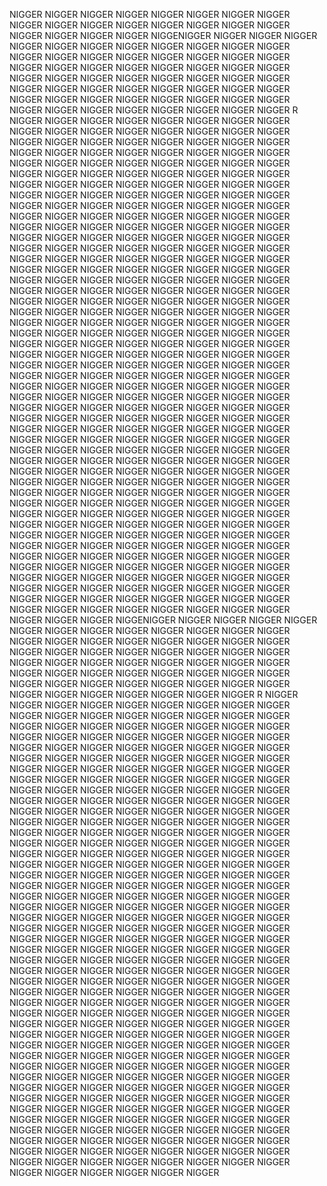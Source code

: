 NIGGER NIGGER NIGGER NIGGER NIGGER NIGGER NIGGER NIGGER NIGGER NIGGER NIGGER NIGGER NIGGER NIGGER NIGGER NIGGER NIGGER NIGGER NIGGER NIGGER NIGGENIGGER NIGGER NIGGER NIGGER NIGGER NIGGER NIGGER NIGGER NIGGER NIGGER NIGGER NIGGER NIGGER NIGGER NIGGER NIGGER NIGGER NIGGER NIGGER NIGGER NIGGER NIGGER NIGGER NIGGER NIGGER NIGGER NIGGER NIGGER NIGGER NIGGER NIGGER NIGGER NIGGER NIGGER NIGGER NIGGER NIGGER NIGGER NIGGER NIGGER NIGGER NIGGER NIGGER NIGGER NIGGER NIGGER NIGGER NIGGER NIGGER NIGGER NIGGER NIGGER NIGGER NIGGER NIGGER NIGGER NIGGER NIGGER NIGGER NIGGER R NIGGER NIGGER NIGGER NIGGER NIGGER NIGGER NIGGER NIGGER NIGGER NIGGER NIGGER NIGGER NIGGER NIGGER NIGGER NIGGER NIGGER NIGGER NIGGER NIGGER NIGGER NIGGER NIGGER NIGGER NIGGER NIGGER NIGGER NIGGER NIGGER NIGGER NIGGER NIGGER NIGGER NIGGER NIGGER NIGGER NIGGER NIGGER NIGGER NIGGER NIGGER NIGGER NIGGER NIGGER NIGGER NIGGER NIGGER NIGGER NIGGER NIGGER NIGGER NIGGER NIGGER NIGGER NIGGER NIGGER NIGGER NIGGER NIGGER NIGGER NIGGER NIGGER NIGGER NIGGER NIGGER NIGGER NIGGER NIGGER NIGGER NIGGER NIGGER NIGGER NIGGER NIGGER NIGGER NIGGER NIGGER NIGGER NIGGER NIGGER NIGGER NIGGER NIGGER NIGGER NIGGER NIGGER NIGGER NIGGER NIGGER NIGGER NIGGER NIGGER NIGGER NIGGER NIGGER NIGGER NIGGER NIGGER NIGGER NIGGER NIGGER NIGGER NIGGER NIGGER NIGGER NIGGER NIGGER NIGGER NIGGER NIGGER NIGGER NIGGER NIGGER NIGGER NIGGER NIGGER NIGGER NIGGER NIGGER NIGGER NIGGER NIGGER NIGGER NIGGER NIGGER NIGGER NIGGER NIGGER NIGGER NIGGER NIGGER NIGGER NIGGER NIGGER NIGGER NIGGER NIGGER NIGGER NIGGER NIGGER NIGGER NIGGER NIGGER NIGGER NIGGER NIGGER NIGGER NIGGER NIGGER NIGGER NIGGER NIGGER NIGGER NIGGER NIGGER NIGGER NIGGER NIGGER NIGGER NIGGER NIGGER NIGGER NIGGER NIGGER NIGGER NIGGER NIGGER NIGGER NIGGER NIGGER NIGGER NIGGER NIGGER NIGGER NIGGER NIGGER NIGGER NIGGER NIGGER NIGGER NIGGER NIGGER NIGGER NIGGER NIGGER NIGGER NIGGER NIGGER NIGGER NIGGER NIGGER NIGGER NIGGER NIGGER NIGGER NIGGER NIGGER NIGGER NIGGER NIGGER NIGGER NIGGER NIGGER NIGGER NIGGER NIGGER NIGGER NIGGER NIGGER NIGGER NIGGER NIGGER NIGGER NIGGER NIGGER NIGGER NIGGER NIGGER NIGGER NIGGER NIGGER NIGGER NIGGER NIGGER NIGGER NIGGER NIGGER NIGGER NIGGER NIGGER NIGGER NIGGER NIGGER NIGGER NIGGER NIGGER NIGGER NIGGER NIGGER NIGGER NIGGER NIGGER NIGGER NIGGER NIGGER NIGGER NIGGER NIGGER NIGGER NIGGER NIGGER NIGGER NIGGER NIGGER NIGGER NIGGER NIGGER NIGGER NIGGER NIGGER NIGGER NIGGER NIGGER NIGGER NIGGER NIGGER NIGGER NIGGER NIGGER NIGGER NIGGER NIGGER NIGGER NIGGER NIGGER NIGGER NIGGER NIGGER NIGGER NIGGER NIGGER NIGGER NIGGER NIGGER NIGGER NIGGER NIGGER NIGGER NIGGER NIGGER NIGGER NIGGER NIGGER NIGGER NIGGER NIGGER NIGGER NIGGER NIGGER NIGGER NIGGER NIGGER NIGGER NIGGER NIGGER NIGGER NIGGER NIGGER NIGGER NIGGER NIGGER NIGGER NIGGER NIGGER NIGGER NIGGER NIGGER NIGGER NIGGER NIGGER NIGGER NIGGER NIGGER NIGGER NIGGER NIGGER NIGGER NIGGER NIGGER NIGGER NIGGER NIGGER NIGGER NIGGER NIGGER NIGGER NIGGER NIGGER NIGGER NIGGER NIGGER NIGGER NIGGER NIGGER NIGGER NIGGER NIGGER NIGGER NIGGER NIGGER NIGGER NIGGER NIGGER NIGGER NIGGER NIGGER NIGGER NIGGER NIGGER NIGGER NIGGER NIGGER NIGGER NIGGER NIGGER NIGGER NIGGER NIGGER NIGGER NIGGER NIGGER NIGGER NIGGER NIGGER NIGGER NIGGER NIGGER NIGGER NIGGER NIGGENIGGER NIGGER NIGGER NIGGER NIGGER NIGGER NIGGER NIGGER NIGGER NIGGER NIGGER NIGGER NIGGER NIGGER NIGGER NIGGER NIGGER NIGGER NIGGER NIGGER NIGGER NIGGER NIGGER NIGGER NIGGER NIGGER NIGGER NIGGER NIGGER NIGGER NIGGER NIGGER NIGGER NIGGER NIGGER NIGGER NIGGER NIGGER NIGGER NIGGER NIGGER NIGGER NIGGER NIGGER NIGGER NIGGER NIGGER NIGGER NIGGER NIGGER NIGGER NIGGER NIGGER NIGGER NIGGER NIGGER NIGGER NIGGER NIGGER NIGGER R NIGGER NIGGER NIGGER NIGGER NIGGER NIGGER NIGGER NIGGER NIGGER NIGGER NIGGER NIGGER NIGGER NIGGER NIGGER NIGGER NIGGER NIGGER NIGGER NIGGER NIGGER NIGGER NIGGER NIGGER NIGGER NIGGER NIGGER NIGGER NIGGER NIGGER NIGGER NIGGER NIGGER NIGGER NIGGER NIGGER NIGGER NIGGER NIGGER NIGGER NIGGER NIGGER NIGGER NIGGER NIGGER NIGGER NIGGER NIGGER NIGGER NIGGER NIGGER NIGGER NIGGER NIGGER NIGGER NIGGER NIGGER NIGGER NIGGER NIGGER NIGGER NIGGER NIGGER NIGGER NIGGER NIGGER NIGGER NIGGER NIGGER NIGGER NIGGER NIGGER NIGGER NIGGER NIGGER NIGGER NIGGER NIGGER NIGGER NIGGER NIGGER NIGGER NIGGER NIGGER NIGGER NIGGER NIGGER NIGGER NIGGER NIGGER NIGGER NIGGER NIGGER NIGGER NIGGER NIGGER NIGGER NIGGER NIGGER NIGGER NIGGER NIGGER NIGGER NIGGER NIGGER NIGGER NIGGER NIGGER NIGGER NIGGER NIGGER NIGGER NIGGER NIGGER NIGGER NIGGER NIGGER NIGGER NIGGER NIGGER NIGGER NIGGER NIGGER NIGGER NIGGER NIGGER NIGGER NIGGER NIGGER NIGGER NIGGER NIGGER NIGGER NIGGER NIGGER NIGGER NIGGER NIGGER NIGGER NIGGER NIGGER NIGGER NIGGER NIGGER NIGGER NIGGER NIGGER NIGGER NIGGER NIGGER NIGGER NIGGER NIGGER NIGGER NIGGER NIGGER NIGGER NIGGER NIGGER NIGGER NIGGER NIGGER NIGGER NIGGER NIGGER NIGGER NIGGER NIGGER NIGGER NIGGER NIGGER NIGGER NIGGER NIGGER NIGGER NIGGER NIGGER NIGGER NIGGER NIGGER NIGGER NIGGER NIGGER NIGGER NIGGER NIGGER NIGGER NIGGER NIGGER NIGGER NIGGER NIGGER NIGGER NIGGER NIGGER NIGGER NIGGER NIGGER NIGGER NIGGER NIGGER NIGGER NIGGER NIGGER NIGGER NIGGER NIGGER NIGGER NIGGER NIGGER NIGGER NIGGER NIGGER NIGGER NIGGER NIGGER NIGGER NIGGER NIGGER NIGGER NIGGER NIGGER NIGGER NIGGER NIGGER NIGGER NIGGER NIGGER NIGGER NIGGER NIGGER NIGGER NIGGER NIGGER NIGGER NIGGER NIGGER NIGGER NIGGER NIGGER NIGGER NIGGER NIGGER NIGGER NIGGER NIGGER NIGGER NIGGER NIGGER NIGGER NIGGER NIGGER NIGGER NIGGER NIGGER NIGGER NIGGER NIGGER NIGGER NIGGER NIGGER NIGGER NIGGER NIGGER NIGGER NIGGER NIGGER NIGGER NIGGER NIGGER NIGGER NIGGER NIGGER NIGGER NIGGER NIGGER NIGGER NIGGER NIGGER NIGGER NIGGER NIGGER NIGGER NIGGER NIGGER NIGGER NIGGER NIGGER NIGGER NIGGER NIGGER NIGGER NIGGER NIGGER NIGGER NIGGER NIGGER NIGGER NIGGER NIGGER NIGGER NIGGER NIGGER NIGGER NIGGER NIGGER NIGGER NIGGER NIGGER NIGGER NIGGER NIGGER NIGGER NIGGER NIGGER NIGGER NIGGER NIGGER NIGGER NIGGER NIGGER NIGGER NIGGER NIGGER NIGGER NIGGER NIGGER NIGGER NIGGER NIGGER NIGGER NIGGER NIGGER NIGGER NIGGER NIGGER NIGGER NIGGER NIGGER NIGGER NIGGER NIGGER NIGGER NIGGER NIGGER NIGGER NIGGER NIGGER NIGGER NIGGER NIGGER NIGGER NIGGER NIGGER NIGGER NIGGER NIGGER NIGGER NIGGER 
